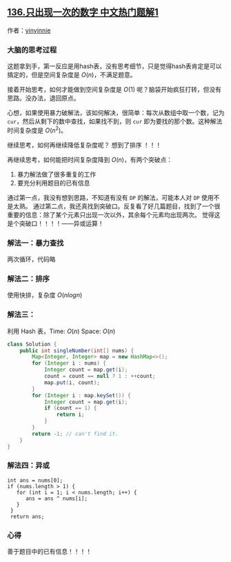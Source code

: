 ## [136.只出现一次的数字 中文热门题解1](https://leetcode.cn/problems/single-number/solutions/100000/xue-suan-fa-jie-guo-xiang-dui-yu-guo-cheng-bu-na-y)

作者：[yinyinnie](https://leetcode.cn/u/yinyinnie)

### 大脑的思考过程

这题拿到手，第一反应是用hash表，没有思考细节，只是觉得hash表肯定是可以搞定的，但是空间复杂度是 $O(n)$，不满足题意。

接着开始思考，如何才能做到空间复杂度是 $O(1)$ 呢？脑袋开始疯狂打转，但没有思路。没办法，退回原点。

心想，如果使用暴力破解法，该如何解决，很简单：每次从数组中取一个数，记为 `cur`，然后从剩下的数中查找，如果找不到，则 `cur` 即为要找的那个数。这种解法时间复杂度是 $O(n^2)$。

继续思考，如何再继续降低复杂度呢？ 想到了排序  ！！！

再继续思考，如何能把时间复杂度降到 $O(n)$，有两个突破点：
1. 暴力解法做了很多重复的工作
2. 要充分利用题目的已有信息

通过第一点，我没有想到思路，不知道有没有 `DP` 的解法，可能本人对 `DP` 使用不是太熟。
通过第二点，我还真找到突破口。反复看了好几篇题目，找到了一个很重要的信息：除了某个元素只出现一次以外，其余每个元素均出现两次。 觉得这是个突破口！！！！——异或运算！

### 解法一：暴力查找

两次循环，代码略

### 解法二：排序

使用快排，复杂度 $O(nlogn)$

### 解法三：
利用 Hash 表，Time: $O(n)$  Space: $O(n)$

```Java []
class Solution {
    public int singleNumber(int[] nums) {
        Map<Integer, Integer> map = new HashMap<>();
        for (Integer i : nums) {
            Integer count = map.get(i);
            count = count == null ? 1 : ++count;
            map.put(i, count);
        }
        for (Integer i : map.keySet()) {
            Integer count = map.get(i);
            if (count == 1) {
                return i;
            }
        }
        return -1; // can't find it.
    }
}
```

### 解法四：异或

```
int ans = nums[0];
if (nums.length > 1) {
   for (int i = 1; i < nums.length; i++) {
      ans = ans ^ nums[i];
   }
 }
 return ans;
```


### 心得

善于题目中的已有信息！！！！
